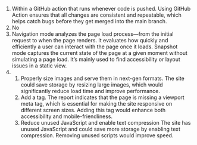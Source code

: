 1. Within a GitHub action that runs whenever code is pushed. Using GitHub Action ensures that all changes are consistent and repeatable, which helps catch bugs before they get merged into the main branch. 
2. No
3. Navigation mode analyzes the page load process—from the initial request to when the page renders. It evaluates how quickly and efficiently a user can interact with the page once it loads. Snapshot mode captures the current state of the page at a given moment without simulating a page load. It’s mainly used to find accessibility or layout issues in a static view.
4. 
   1. Properly size images and serve them in next-gen formats. The site could save storage by resizing large images, which would significantly reduce load time and improve performance.
   2. Add a <meta name="viewport"> tag. The report indicates that the page is missing a viewport meta tag, which is essential for making the site responsive on different screen sizes. Adding this tag would enhance both accessibility and mobile-friendliness.
   3. Reduce unused JavaScript and enable text compression The site has unused JavaScript and could save more storage by enabling text compression. Removing unused scripts would improve speed.


